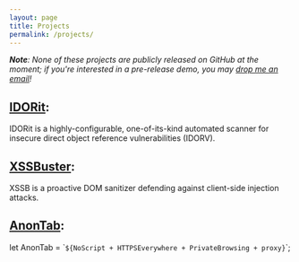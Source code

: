 ```yaml
---
layout: page
title: Projects
permalink: /projects/
---
```

*__Note__: None of these projects are publicly released on GitHub at the moment; if you're interested in a pre-release demo, you may [drop me an email](mailto:0xsobky@gmail.com)!*

## <a href="IDORit" href="https://github.com/0xsobky/IDORit">IDORit</a>:
 IDORit is a highly-configurable, one-of-its-kind automated scanner for insecure direct object reference vulnerabilities (IDORV).

## <a name="XSSBuster" href="https://github.com/0xsobky/XSSBuster">XSSBuster</a>:
 XSSB is a proactive DOM sanitizer defending against client-side injection attacks.

## <a name="AnonTab" href="https://github.com/0xsobky/AnonTab">AnonTab</a>:
 let AnonTab = \``${NoScript + HTTPSEverywhere + PrivateBrowsing + proxy}`\`;

